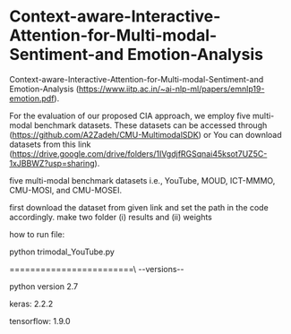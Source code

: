 # Context-aware-Interactive-Attention-for-Multi-modal-Sentiment-and Emotion-Analysis 
Context-aware-Interactive-Attention-for-Multi-modal-Sentiment-and Emotion-Analysis (https://www.iitp.ac.in/~ai-nlp-ml/papers/emnlp19-emotion.pdf).

For the evaluation of our proposed CIA approach, we employ five multi-modal benchmark datasets. These datasets can be accessed through (https://github.com/A2Zadeh/CMU-MultimodalSDK) or You can download datasets from this link (https://drive.google.com/drive/folders/1IVgdjfRGSqnai45ksot7UZ5C-1xJBBWZ?usp=sharing).

five multi-modal benchmark datasets i.e., YouTube, MOUD, ICT-MMMO, CMU-MOSI, and CMU-MOSEI.

first download the dataset from given link and set the path in the code accordingly.
make two folder (i) results and (ii) weights

how to run file:

python trimodal_YouTube.py

========================\\
--versions--

python version 2.7

keras: 2.2.2

tensorflow: 1.9.0

